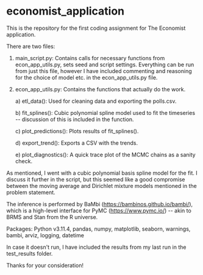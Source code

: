 # economist_application

This is the repository for the first coding assignment for The Economist application.

There are two files:

  1) main_script.py: Contains calls for necessary functions from econ_app_utils.py, sets seed and script settings. Everything can be run from just this file, however I have included commenting and reasoning for the choice of model etc. in the econ_app_utils.py file.
  
  2) econ_app_utils.py: Contains the functions that actually do the work.

        a) etl_data(): Used for cleaning data and exporting the polls.csv.
     
        b) fit_splines(): Cubic polynomial spline model used to fit the timeseries -- discussion of this is included in the function.
     
        c) plot_predictions(): Plots results of fit_splines().
     
        d) export_trend(): Exports a CSV with the trends.
     
        e) plot_diagnostics(): A quick trace plot of the MCMC chains as a sanity check.

As mentioned, I went with a cubic polynomial basis spline model for the fit. I discuss it further in the script, but this seemed like a good compromise between the moving average and Dirichlet mixture models mentioned in the problem statement.

The inference is performed by BaMbi (https://bambinos.github.io/bambi/), which is a high-level interface for PyMC (https://www.pymc.io/) -- akin to BRMS and Stan from the R universe.

Packages:
Python v3.11.4,
pandas,
numpy,
matplotlib,
seaborn,
warnings,
bambi,
arviz,
logging,
datetime

In case it doesn't run, I have included the results from my last run in the test_results folder.

Thanks for your consideration!
